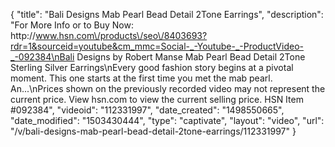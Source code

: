 {
    "title": "Bali Designs Mab Pearl Bead Detail 2Tone Earrings",
    "description": "For More Info or to Buy Now: http:\/\/www.hsn.com\/products\/seo\/8403693?rdr=1&sourceid=youtube&cm_mmc=Social-_-Youtube-_-ProductVideo-_-092384\nBali Designs by Robert Manse Mab Pearl Bead Detail 2Tone Sterling Silver Earrings\nEvery good fashion story begins at a pivotal moment. This one starts at the first time you met the mab pearl. An...\nPrices shown on the previously recorded video may not represent the current price.  View hsn.com to view the current selling price. HSN Item #092384",
    "videoid": "112331997",
    "date_created": "1498550665",
    "date_modified": "1503430444",
    "type": "captivate",
    "layout": "video",
    "url": "\/v\/bali-designs-mab-pearl-bead-detail-2tone-earrings\/112331997"
}
